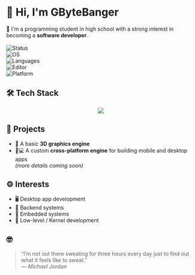 # 👋 Hi, I'm GByteBanger

🎯 I'm a programming student in high school with a strong interest in becoming a **software developer**.
<br><br>
![Status](https://img.shields.io/badge/status-learning-blue)
<br>
![OS](https://img.shields.io/badge/OS-Linux-informational)
<br>
![Languages](https://img.shields.io/badge/code-C/C++/C#-orange)
<br>
![Editor](https://img.shields.io/badge/IDE-VSCode-blueviolet)
<br>
![Platform](https://img.shields.io/badge/Target-Embedded/Kernel/dev-important)
<br>

## 🛠️ Tech Stack

<div align="center">
  <img src="https://skillicons.dev/icons?i=cmake,c,cpp,cs,html,css,js,mysql,arch,bash,linux,neovim,blender" />
</div>


## 🚧 Projects

- 🧱 A basic **3D graphics engine**
- 📱💻 A custom **cross-platform engine** for building mobile and desktop apps  
  *(more details coming soon)*


## ⚙️ Interests

- 🖥️ Desktop app development  
- 🔧 Backend systems  
- 📡 Embedded systems  
- 🧠 Low-level / Kernel development


## 🤓

> “I’m not out there sweating for three hours every day just to find out what it feels like to sweat.”  
> — *Michael Jordan*

